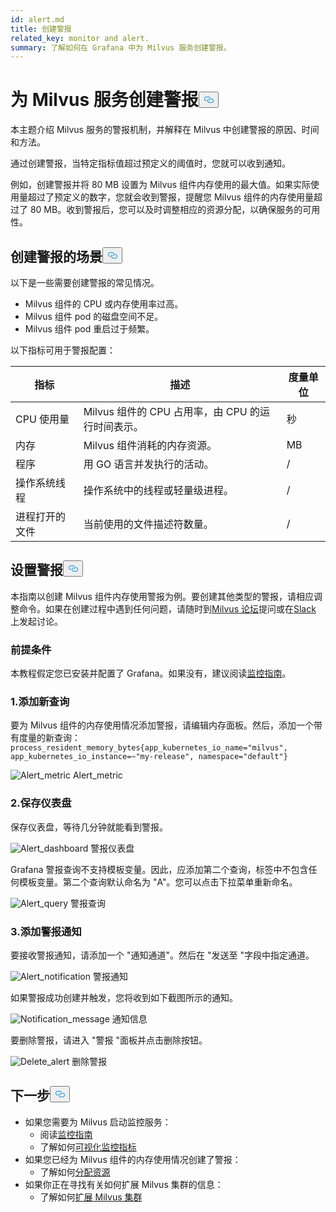 ```yaml
---
id: alert.md
title: 创建警报
related_key: monitor and alert.
summary: 了解如何在 Grafana 中为 Milvus 服务创建警报。
---
```


<h1 id="Create-an-Alert-for-Milvus-Services" class="common-anchor-header">为 Milvus 服务创建警报<button data-href="#Create-an-Alert-for-Milvus-Services" class="anchor-icon" translate="no">
      <svg translate="no"
        aria-hidden="true"
        focusable="false"
        height="20"
        version="1.1"
        viewBox="0 0 16 16"
        width="16"
      >
        <path
          fill="#0092E4"
          fill-rule="evenodd"
          d="M4 9h1v1H4c-1.5 0-3-1.69-3-3.5S2.55 3 4 3h4c1.45 0 3 1.69 3 3.5 0 1.41-.91 2.72-2 3.25V8.59c.58-.45 1-1.27 1-2.09C10 5.22 8.98 4 8 4H4c-.98 0-2 1.22-2 2.5S3 9 4 9zm9-3h-1v1h1c1 0 2 1.22 2 2.5S13.98 12 13 12H9c-.98 0-2-1.22-2-2.5 0-.83.42-1.64 1-2.09V6.25c-1.09.53-2 1.84-2 3.25C6 11.31 7.55 13 9 13h4c1.45 0 3-1.69 3-3.5S14.5 6 13 6z"
        ></path>
      </svg>
    </button></h1><p>本主题介绍 Milvus 服务的警报机制，并解释在 Milvus 中创建警报的原因、时间和方法。</p>
<p>通过创建警报，当特定指标值超过预定义的阈值时，您就可以收到通知。</p>
<p>例如，创建警报并将 80 MB 设置为 Milvus 组件内存使用的最大值。如果实际使用量超过了预定义的数字，您就会收到警报，提醒您 Milvus 组件的内存使用量超过了 80 MB。收到警报后，您可以及时调整相应的资源分配，以确保服务的可用性。</p>
<h2 id="Scenarios-for-creating-alerts" class="common-anchor-header">创建警报的场景<button data-href="#Scenarios-for-creating-alerts" class="anchor-icon" translate="no">
      <svg translate="no"
        aria-hidden="true"
        focusable="false"
        height="20"
        version="1.1"
        viewBox="0 0 16 16"
        width="16"
      >
        <path
          fill="#0092E4"
          fill-rule="evenodd"
          d="M4 9h1v1H4c-1.5 0-3-1.69-3-3.5S2.55 3 4 3h4c1.45 0 3 1.69 3 3.5 0 1.41-.91 2.72-2 3.25V8.59c.58-.45 1-1.27 1-2.09C10 5.22 8.98 4 8 4H4c-.98 0-2 1.22-2 2.5S3 9 4 9zm9-3h-1v1h1c1 0 2 1.22 2 2.5S13.98 12 13 12H9c-.98 0-2-1.22-2-2.5 0-.83.42-1.64 1-2.09V6.25c-1.09.53-2 1.84-2 3.25C6 11.31 7.55 13 9 13h4c1.45 0 3-1.69 3-3.5S14.5 6 13 6z"
        ></path>
      </svg>
    </button></h2><p>以下是一些需要创建警报的常见情况。</p>
<ul>
<li>Milvus 组件的 CPU 或内存使用率过高。</li>
<li>Milvus 组件 pod 的磁盘空间不足。</li>
<li>Milvus 组件 pod 重启过于频繁。</li>
</ul>
<p>以下指标可用于警报配置：</p>
<table>
<thead>
<tr><th>指标</th><th>描述</th><th>度量单位</th></tr>
</thead>
<tbody>
<tr><td>CPU 使用量</td><td>Milvus 组件的 CPU 占用率，由 CPU 的运行时间表示。</td><td>秒</td></tr>
<tr><td>内存</td><td>Milvus 组件消耗的内存资源。</td><td>MB</td></tr>
<tr><td>程序</td><td>用 GO 语言并发执行的活动。</td><td>/</td></tr>
<tr><td>操作系统线程</td><td>操作系统中的线程或轻量级进程。</td><td>/</td></tr>
<tr><td>进程打开的文件</td><td>当前使用的文件描述符数量。</td><td>/</td></tr>
</tbody>
</table>
<h2 id="Set-up-alerts" class="common-anchor-header">设置警报<button data-href="#Set-up-alerts" class="anchor-icon" translate="no">
      <svg translate="no"
        aria-hidden="true"
        focusable="false"
        height="20"
        version="1.1"
        viewBox="0 0 16 16"
        width="16"
      >
        <path
          fill="#0092E4"
          fill-rule="evenodd"
          d="M4 9h1v1H4c-1.5 0-3-1.69-3-3.5S2.55 3 4 3h4c1.45 0 3 1.69 3 3.5 0 1.41-.91 2.72-2 3.25V8.59c.58-.45 1-1.27 1-2.09C10 5.22 8.98 4 8 4H4c-.98 0-2 1.22-2 2.5S3 9 4 9zm9-3h-1v1h1c1 0 2 1.22 2 2.5S13.98 12 13 12H9c-.98 0-2-1.22-2-2.5 0-.83.42-1.64 1-2.09V6.25c-1.09.53-2 1.84-2 3.25C6 11.31 7.55 13 9 13h4c1.45 0 3-1.69 3-3.5S14.5 6 13 6z"
        ></path>
      </svg>
    </button></h2><p>本指南以创建 Milvus 组件内存使用警报为例。要创建其他类型的警报，请相应调整命令。如果在创建过程中遇到任何问题，请随时到<a href="https://discuss.milvus.io/">Milvus 论坛</a>提问或在<a href="https://join.slack.com/t/milvusio/shared_invite/zt-e0u4qu3k-bI2GDNys3ZqX1YCJ9OM~GQ">Slack</a> 上发起讨论。</p>
<h3 id="Prerequisites" class="common-anchor-header">前提条件</h3><p>本教程假定您已安装并配置了 Grafana。如果没有，建议阅读<a href="/docs/zh/v2.5.x/monitor.md">监控指南</a>。</p>
<h3 id="1-Add-a-new-query" class="common-anchor-header">1.添加新查询</h3><p>要为 Milvus 组件的内存使用情况添加警报，请编辑内存面板。然后，添加一个带有度量的新查询：<code translate="no">process_resident_memory_bytes{app_kubernetes_io_name=&quot;milvus&quot;, app_kubernetes_io_instance=~&quot;my-release&quot;, namespace=&quot;default&quot;}</code></p>
<p>
  
   <span class="img-wrapper"> <img translate="no" src="/docs/v2.5.x/assets/alert_metric.png" alt="Alert_metric" class="doc-image" id="alert_metric" />
   </span> <span class="img-wrapper"> <span>Alert_metric</span> </span></p>
<h3 id="2-Save-the-dashboard" class="common-anchor-header">2.保存仪表盘</h3><p>保存仪表盘，等待几分钟就能看到警报。</p>
<p>
  
   <span class="img-wrapper"> <img translate="no" src="/docs/v2.5.x/assets/alert_dashboard.png" alt="Alert_dashboard" class="doc-image" id="alert_dashboard" />
   </span> <span class="img-wrapper"> <span>警报仪表盘</span> </span></p>
<p>Grafana 警报查询不支持模板变量。因此，应添加第二个查询，标签中不包含任何模板变量。第二个查询默认命名为 "A"。您可以点击下拉菜单重新命名。</p>
<p>
  
   <span class="img-wrapper"> <img translate="no" src="/docs/v2.5.x/assets/alert_query.png" alt="Alert_query" class="doc-image" id="alert_query" />
   </span> <span class="img-wrapper"> <span>警报查询</span> </span></p>
<h3 id="3-Add-alert-notifications" class="common-anchor-header">3.添加警报通知</h3><p>要接收警报通知，请添加一个 &quot;通知通道&quot;。然后在 &quot;发送至 &quot;字段中指定通道。</p>
<p>
  
   <span class="img-wrapper"> <img translate="no" src="/docs/v2.5.x/assets/alert_notification.png" alt="Alert_notification" class="doc-image" id="alert_notification" />
   </span> <span class="img-wrapper"> <span>警报通知</span> </span></p>
<p>如果警报成功创建并触发，您将收到如下截图所示的通知。</p>
<p>
  
   <span class="img-wrapper"> <img translate="no" src="/docs/v2.5.x/assets/notification_message.png" alt="Notification_message" class="doc-image" id="notification_message" />
   </span> <span class="img-wrapper"> <span>通知信息</span> </span></p>
<p>要删除警报，请进入 "警报 "面板并点击删除按钮。</p>
<p>
  
   <span class="img-wrapper"> <img translate="no" src="/docs/v2.5.x/assets/delete_alert.png" alt="Delete_alert" class="doc-image" id="delete_alert" />
   </span> <span class="img-wrapper"> <span>删除警报</span> </span></p>
<h2 id="Whats-next" class="common-anchor-header">下一步<button data-href="#Whats-next" class="anchor-icon" translate="no">
      <svg translate="no"
        aria-hidden="true"
        focusable="false"
        height="20"
        version="1.1"
        viewBox="0 0 16 16"
        width="16"
      >
        <path
          fill="#0092E4"
          fill-rule="evenodd"
          d="M4 9h1v1H4c-1.5 0-3-1.69-3-3.5S2.55 3 4 3h4c1.45 0 3 1.69 3 3.5 0 1.41-.91 2.72-2 3.25V8.59c.58-.45 1-1.27 1-2.09C10 5.22 8.98 4 8 4H4c-.98 0-2 1.22-2 2.5S3 9 4 9zm9-3h-1v1h1c1 0 2 1.22 2 2.5S13.98 12 13 12H9c-.98 0-2-1.22-2-2.5 0-.83.42-1.64 1-2.09V6.25c-1.09.53-2 1.84-2 3.25C6 11.31 7.55 13 9 13h4c1.45 0 3-1.69 3-3.5S14.5 6 13 6z"
        ></path>
      </svg>
    </button></h2><ul>
<li>如果您需要为 Milvus 启动监控服务：<ul>
<li>阅读<a href="/docs/zh/v2.5.x/monitor.md">监控指南</a></li>
<li>了解如何<a href="/docs/zh/v2.5.x/visualize.md">可视化监控指标</a></li>
</ul></li>
<li>如果您已经为 Milvus 组件的内存使用情况创建了警报：<ul>
<li>了解如何<a href="/docs/zh/v2.5.x/allocate.md#standalone">分配资源</a></li>
</ul></li>
<li>如果你正在寻找有关如何扩展 Milvus 集群的信息：<ul>
<li>了解如何<a href="/docs/zh/v2.5.x/scaleout.md">扩展 Milvus 集群</a></li>
</ul></li>
</ul>
